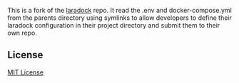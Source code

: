 This is a fork of the <a href="https://github.com/laradock/laradock">laradock</a> repo. It read the .env and docker-compose.yml from the parents directory using symlinks to allow developers to define their laradock configuration in their project directory and submit them to their own repo.
## License

[MIT License](https://github.com/laradock/laradock/blob/master/LICENSE)

